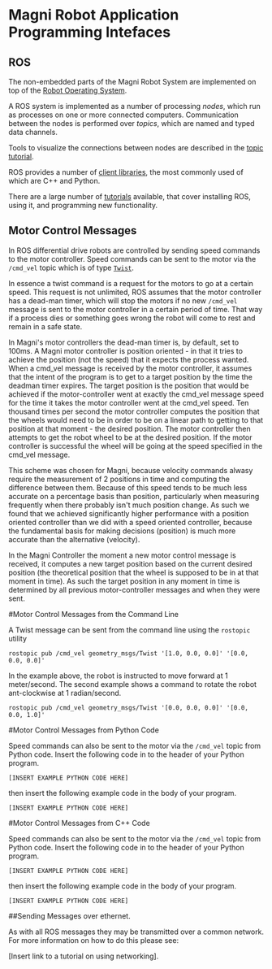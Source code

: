 
# Magni Robot Application Programming Intefaces

## ROS

The non-embedded parts of the Magni Robot System are implemented on
top of the [Robot Operating System](http://wiki.ros.org/).

A ROS system is implemented as a number of processing _nodes_, which
run as processes on one or more connected computers.  Communication
between the nodes is performed over _topics_, which are named and
typed data channels.

Tools to visualize the connections between nodes are described in the
[topic tutorial](http://wiki.ros.org/ROS/Tutorials/UnderstandingTopics).

ROS provides a number of [client libraries](http://wiki.ros.org/Client%20Libraries), the most commonly used of which are C++ and Python.

There are a large number of [tutorials](http://wiki.ros.org/ROS/Tutorials)
available, that cover installing ROS, using it, and programming new
functionality.

## Motor Control Messages

In ROS differential drive robots are controlled by sending speed commands to the motor controller.
Speed commands can be sent to the motor via the `/cmd_vel` topic which is of
type [`Twist`](http://docs.ros.org/api/geometry_msgs/html/msg/Twist.html).

In essence a twist command is a request for the motors to go at a certain speed.
This request is not unlimited, ROS assumes that the motor controller has a 
dead-man timer, which will stop the motors if no new `/cmd_vel` message is sent to 
the motor controller in a certain period of time. That way if a process dies or something
goes wrong the robot will come to rest and remain in a safe state. 

In Magni's motor controllers the dead-man timer is, by default, set to 100ms. A Magni motor
controller is position oriented - in that it tries to achieve the position (not the speed) that 
it expects the process wanted. When a cmd_vel message is received by the motor controller, it 
assumes that the intent of the program is to get to a target position by the time the deadman timer 
expires. The target position is the position that would be achieved if the motor-controller went at
exactly the cmd_vel message speed for the time it takes the motor controller went at the cmd_vel 
speed. Ten thousand times per second the motor controller computes the position that the wheels 
would need to be in order to be on a linear path to getting to that position at that moment - the desired position. The 
motor controller then attempts to get the robot wheel to be at the desired position. If the motor controller 
is successful the wheel will be going at the speed specified in the cmd_vel message. 

This scheme was chosen for Magni, because velocity commands alwasy require the measurement of 2
positions in time and computing the difference between them. Because of this speed tends to be much
less accurate on a percentage basis than position, particularly when measuring frequently when there
probably isn't much position change. As such we found that we achieved significantly higher performance
with a position oriented controller than we did with a speed oriented controller, because the fundamental
basis for making decisions (position) is much more accurate than the alternative (velocity).

In the Magni Controller the moment a new motor control message is received, it computes a new target position based on
the current desired position (the theoretical position that the wheel is supposed to be in at that moment in time).
As such the target position in any moment in time is determined by all previous motor-controller messages
and when they were sent.

#Motor Control Messages from the Command Line

A Twist message can be sent from the command line using the `rostopic` utility

```
rostopic pub /cmd_vel geometry_msgs/Twist '[1.0, 0.0, 0.0]' '[0.0, 0.0, 0.0]'
```

In the example above, the robot is instructed to move forward at 1 meter/second.
The second example shows a command to rotate the robot ant-clockwise at
1 radian/second.

```
rostopic pub /cmd_vel geometry_msgs/Twist '[0.0, 0.0, 0.0]' '[0.0, 0.0, 1.0]'
```

#Motor Control Messages from Python Code

Speed commands can also be sent to the motor via the `/cmd_vel` topic from Python
code. Insert the following code in to the header of your Python program.

```
[INSERT EXAMPLE PYTHON CODE HERE]
```
then insert the following example code in the body of your program.

```
[INSERT EXAMPLE PYTHON CODE HERE]
```

#Motor Control Messages from C++ Code

Speed commands can also be sent to the motor via the `/cmd_vel` topic from Python
code. Insert the following code in to the header of your Python program.

```
[INSERT EXAMPLE PYTHON CODE HERE]
```
then insert the following example code in the body of your program.

```
[INSERT EXAMPLE PYTHON CODE HERE]
```

##Sending Messages over ethernet.

As with all ROS messages they may be transmitted over a common network. For more information on how to do this please see:

[Insert link to a tutorial on using networking].

